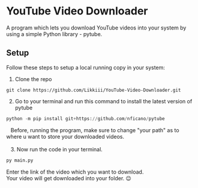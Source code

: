 # YouTube Video Downloader
A program which lets you download YouTube videos into your system by using a simple Python library - pytube.
## Setup
Follow these steps to setup a local running copy in your system: <br>
1. Clone the repo
```
git clone https://github.com/Likkiii/YouTube-Video-Downloader.git
``` 
2. Go to your terminal and run this command to install the latest version of pytube
```python
python -m pip install git+https://github.com/nficano/pytube
```
&nbsp;&nbsp; Before, running the program, make sure to change "your path" as to where u want to store your downloaded videos.<br><br>
&nbsp;&nbsp; 3. Now run the code in your terminal.<br>
```python
py main.py
```
Enter the link of the video which you want to download.<br>
Your video will get downloaded into your folder. 😉
